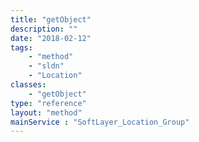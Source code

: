 ```yaml
---
title: "getObject"
description: ""
date: "2018-02-12"
tags:
    - "method"
    - "sldn"
    - "Location"
classes:
    - "getObject"
type: "reference"
layout: "method"
mainService : "SoftLayer_Location_Group"
---
```

